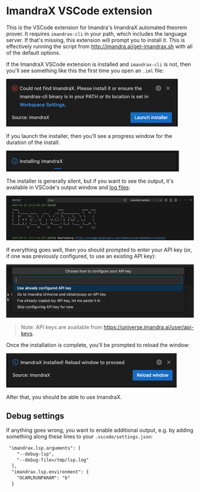 # ImandraX VSCode extension

This is the VSCode extension for Imandra's ImandraX automated theorem prover. It
requires `imandrax-cli` in your path, which includes the language server. If that's
missing, this extension will prompt you to install it. This is effectively running the script from
http://imandra.ai/get-imandrax.sh with all of the default options.

If the ImandraX VSCode extension is installed and `imandrax-cli` is not, then you'll
see something like this the first time you open an `.iml` file:

![Launch installer prompt](assets/readme-1.png)

If you launch the installer, then you'll see a progress window for the duration of the
install:

![Progress window](assets/readme-2.png)

The installer is generally silent, but if you want to see the output, it's available
in VSCode's output window and [log files](https://code.visualstudio.com/updates/v1_20#_extension-logging):

![Log view](assets/readme-5.png)


If everything goes well, then you should prompted to enter your API key (or, if one was previously configured, to use an 
existing API key):

![API Key prompt](assets/readme-3.png)

> Note: API keys are available from https://universe.imandra.ai/user/api-keys.

Once the installation is complete, you'll be prompted to reload the window:

![Installation complete](assets/readme-4.png)

After that, you should be able to use ImandraX.

## Debug settings

If anything goes wrong, you want to enable additional output, e.g. by adding
something along these lines to your `.vscode/settings.json`:

```
 "imandrax.lsp.arguments": [
    "--debug-lsp",
    "--debug-file=/tmp/lsp.log"
  ],
  "imandrax.lsp.environment": {
    "OCAMLRUNPARAM": "b"
  }
```
